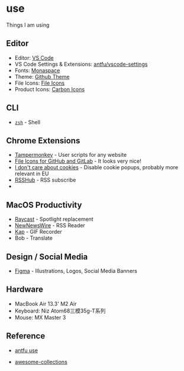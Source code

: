 # use
Things I am using

## Editor

- Editor: [VS Code](https://code.visualstudio.com/)
- VS Code Settings & Extensions: [antfu/vscode-settings](https://github.com/antfu/vscode-settings)
- Fonts: [Monaspace](https://monaspace.githubnext.com/)
- Theme: [Github Theme](https://github.com/primer/github-vscode-theme)
- File Icons: [File Icons](https://marketplace.visualstudio.com/items?itemName=file-icons.file-icons)
- Product Icons: [Carbon Icons](https://github.com/antfu/vscode-icons-carbon)

## CLI

- [`zsh`](https://zsh.org/) - Shell

## Chrome Extensions

- [Tampermonkey](https://chrome.google.com/webstore/detail/tampermonkey/dhdgffkkebhmkfjojejmpbldmpobfkfo) - User scripts for any website
- [File Icons for GitHub and GitLab](https://chrome.google.com/webstore/detail/file-icons-for-github-and/ficfmibkjjnpogdcfhfokmihanoldbfe) - It looks very nice!
- [I don't care about cookies](https://chrome.google.com/webstore/detail/i-dont-care-about-cookies/fihnjjcciajhdojfnbdddfaoknhalnja) - Disable cookie popups, probably more relevant in EU
- [RSSHub](https://rsshub.app/) - RSS subscribe
- 

## MacOS Productivity

- [Raycast](https://raycast.com/) - Spotlight replacement
- [NewNewsWire](https://netnewswire.com/) - RSS Reader
- [Kap](https://getkap.co/) - GIF Recorder
- Bob - Translate

## Design / Social Media

- [Figma](https://www.figma.com/) - Illustrations, Logos, Social Media Banners

## Hardware

- MacBook Air 13.3' M2 Air
- Keyboard: Niz Atom68三模35g-T系列
- Mouse: MX Master 3

## Reference

- [antfu use](https://github.com/antfu/use)

- [awesome-collections](https://github.com/Simon-He95/awesome-collections/tree/main/zshrc/.oh-my-zsh)
